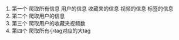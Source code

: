 1. 第一个
   爬取所有信息
   用户的信息  收藏夹的信息 视频的信息 标签的信息
2. 第二个
   爬取用户的信息
3. 第三个
   爬取用户的收藏夹视频数
4. 第四个
   爬取所有小tag对应的大tag